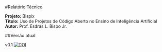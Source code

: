  #Relatório Técnico

<b>Projeto:</b> Bispix <br>
<b>Título:</b> Uso de Projetos de Código Aberto no Ensino de Inteligência Artificial <br>
<b>Autor:</b> Prof. Esdras L. Bispo Jr. <br>

##Versão atual

v0.1 [![DOI](https://zenodo.org/badge/81976239.svg)](https://zenodo.org/badge/latestdoi/81976239) <br>

